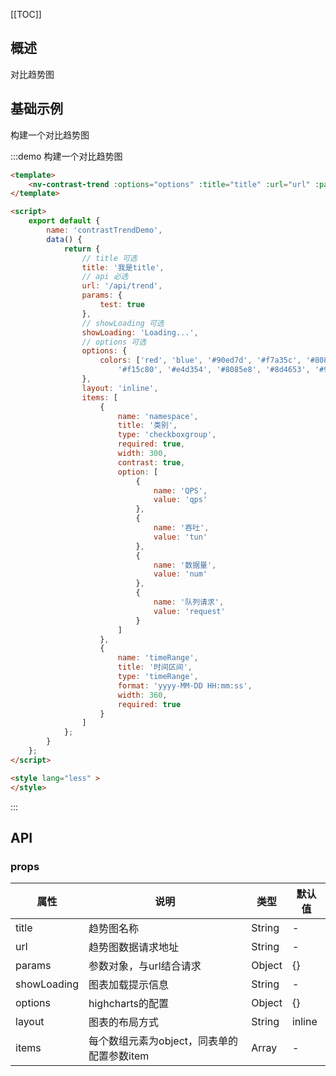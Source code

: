[[TOC]]

## 概述

对比趋势图

## 基础示例

构建一个对比趋势图

:::demo 构建一个对比趋势图
```html
<template>
    <nv-contrast-trend :options="options" :title="title" :url="url" :params="params" :show-loading="showLoading" :items="items" :layout="layout" />
</template>

<script>
    export default {
        name: 'contrastTrendDemo',
        data() {
            return {
                // title 可选
                title: '我是title',
                // api 必选
                url: '/api/trend',
                params: {
                    test: true
                },
                // showLoading 可选
                showLoading: 'Loading...',
                // options 可选
                options: {
                    colors: ['red', 'blue', '#90ed7d', '#f7a35c', '#8085e9',
                        '#f15c80', '#e4d354', '#8085e8', '#8d4653', '#91e8e1']
                },
                layout: 'inline',
                items: [
                    {
                        name: 'namespace',
                        title: '类别',
                        type: 'checkboxgroup',
                        required: true,
                        width: 300,
                        contrast: true,
                        option: [
                            {
                                name: 'QPS',
                                value: 'qps'
                            },
                            {
                                name: '吞吐',
                                value: 'tun'
                            },
                            {
                                name: '数据量',
                                value: 'num'
                            },
                            {
                                name: '队列请求',
                                value: 'request'
                            }
                        ]
                    },
                    {
                        name: 'timeRange',
                        title: '时间区间',
                        type: 'timeRange',
                        format: 'yyyy-MM-DD HH:mm:ss',
                        width: 360,
                        required: true
                    }
                ]
            };
        }
    };
</script>

<style lang="less" >
</style>

```
:::

## API

### props

| 属性          | 说明                     | 类型          | 默认值      |
| ---------- | ------------------------ | ------------ | -----------  |
| title        | 趋势图名称           | String       | -            |
| url    | 趋势图数据请求地址 | String        | -            |
| params | 参数对象，与url结合请求 | Object  | {} |
| showLoading      | 图表加载提示信息                   | String       | - |
| options    | highcharts的配置| Object       | {} |
| layout | 图表的布局方式| String       | inline |
| items     | 每个数组元素为object，同表单的配置参数item| Array       | - |

